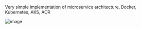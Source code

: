 Very simple implementation of microservice architecture, 
Docker, Kubernetes, AKS, ACR 

![image](https://github.com/user-attachments/assets/4551256e-d7ae-4307-a6ec-668f7b4010e7)
